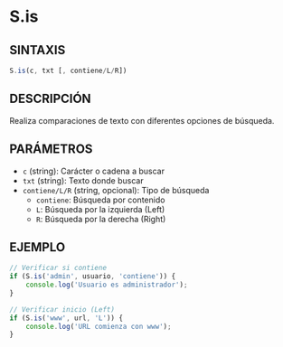 # S.is

## SINTAXIS
```javascript
S.is(c, txt [, contiene/L/R])
```

## DESCRIPCIÓN
Realiza comparaciones de texto con diferentes opciones de búsqueda.

## PARÁMETROS
- `c` (string): Carácter o cadena a buscar
- `txt` (string): Texto donde buscar
- `contiene/L/R` (string, opcional): Tipo de búsqueda
  - `contiene`: Búsqueda por contenido
  - `L`: Búsqueda por la izquierda (Left)
  - `R`: Búsqueda por la derecha (Right)

## EJEMPLO
```javascript
// Verificar si contiene
if (S.is('admin', usuario, 'contiene')) {
    console.log('Usuario es administrador');
}

// Verificar inicio (Left)
if (S.is('www', url, 'L')) {
    console.log('URL comienza con www');
}
```